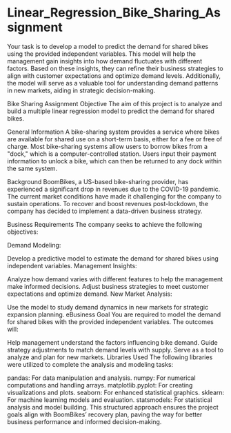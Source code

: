 # Linear_Regression_Bike_Sharing_Assignment

Your task is to develop a model to predict the demand for shared bikes using the provided independent variables. This model will help the management gain insights into how demand fluctuates with different factors. Based on these insights, they can refine their business strategies to align with customer expectations and optimize demand levels. Additionally, the model will serve as a valuable tool for understanding demand patterns in new markets, aiding in strategic decision-making.

Bike Sharing Assignment
Objective
The aim of this project is to analyze and build a multiple linear regression model to predict the demand for shared bikes.

General Information
A bike-sharing system provides a service where bikes are available for shared use on a short-term basis, either for a fee or free of charge. Most bike-sharing systems allow users to borrow bikes from a "dock," which is a computer-controlled station. Users input their payment information to unlock a bike, which can then be returned to any dock within the same system.

Background
BoomBikes, a US-based bike-sharing provider, has experienced a significant drop in revenues due to the COVID-19 pandemic. The current market conditions have made it challenging for the company to sustain operations. To recover and boost revenues post-lockdown, the company has decided to implement a data-driven business strategy.

Business Requirements
The company seeks to achieve the following objectives:

Demand Modeling:

Develop a predictive model to estimate the demand for shared bikes using independent variables.
Management Insights:

Analyze how demand varies with different features to help the management make informed decisions.
Adjust business strategies to meet customer expectations and optimize demand.
New Market Analysis:

Use the model to study demand dynamics in new markets for strategic expansion planning.
eBusiness Goal
You are required to model the demand for shared bikes with the provided independent variables. The outcomes will:

Help management understand the factors influencing bike demand.
Guide strategy adjustments to match demand levels with supply.
Serve as a tool to analyze and plan for new markets.
Libraries Used
The following libraries were utilized to complete the analysis and modeling tasks:

pandas: For data manipulation and analysis.
numpy: For numerical computations and handling arrays.
matplotlib.pyplot: For creating visualizations and plots.
seaborn: For enhanced statistical graphics.
sklearn: For machine learning models and evaluation.
statsmodels: For statistical analysis and model building.
This structured approach ensures the project goals align with BoomBikes’ recovery plan, paving the way for better business performance and informed decision-making.
